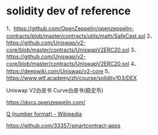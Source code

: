 # solidity dev of reference
1、https://github.com/OpenZeppelin/openzeppelin-contracts/blob/master/contracts/utils/math/SafeCast.sol
2、https://github.com/Uniswap/v2-core/blob/master/contracts/UniswapV2ERC20.sol
3、https://github.com/Uniswap/v2-core/blob/master/contracts/UniswapV2ERC20.sol
4、https://deepwiki.com/Uniswap/v2-core
5、https://www.wtf.academy/zh/course/solidity103/DEX

Uniswap V2白皮书
Curve白皮书(稳定币)

https://docs.openzeppelin.com/

[Q (number format) - Wikipedia](https://en.wikipedia.org/wiki/Q_(number_format))

https://github.com/33357/smartcontract-apps

